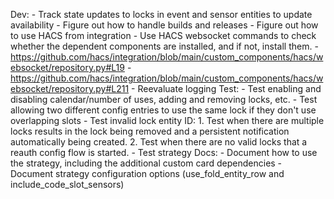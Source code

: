 Dev:
    - Track state updates to locks in event and sensor entities to update availability
    - Figure out how to handle builds and releases
    - Figure out how to use HACS from integration
      - Use HACS websocket commands to check whether the dependent components are installed, and if not, install them.
        - https://github.com/hacs/integration/blob/main/custom_components/hacs/websocket/repository.py#L19
        - https://github.com/hacs/integration/blob/main/custom_components/hacs/websocket/repository.py#L211
    - Reevaluate logging
Test:
    - Test enabling and disabling calendar/number of uses, adding and removing locks, etc.
    - Test allowing two different config entries to use the same lock if they don't use overlapping slots
    - Test invalid lock entity ID:
        1. Test when there are multiple locks results in the lock being removed and a persistent notification automatically being created.
        2. Test when there are no valid locks that a reauth config flow is started.
    - Test strategy
Docs:
    - Document how to use the strategy, including the additional custom card dependencies
    - Document strategy configuration options (use_fold_entity_row and include_code_slot_sensors)
